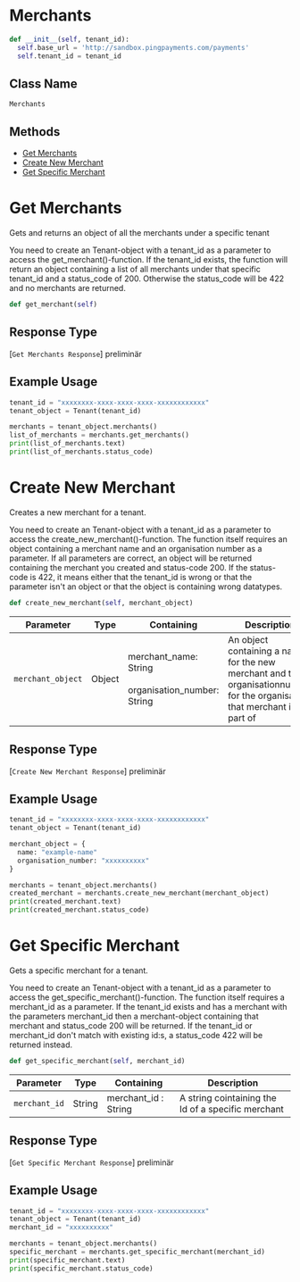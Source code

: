 # Merchants

```python
def __init__(self, tenant_id):
  self.base_url = 'http://sandbox.pingpayments.com/payments'
  self.tenant_id = tenant_id
```

## Class Name

`Merchants`

## Methods

- [Get Merchants](/doc/api_resources/merchant.md#get-merchants)
- [Create New Merchant](/doc/api_resources/merchant.md#create-new-merchant)
- [Get Specific Merchant](/doc/api_resources/merchant.md#get-specific-merchant)

# Get Merchants

Gets and returns an object of all the merchants under a specific tenant

You need to create an Tenant-object with a tenant_id as a parameter to access the get_merchant()-function. If the tenant_id exists, the function will return an object containing a list of all merchants under that specific tenant_id and a status_code of 200. Otherwise the status_code will be 422 and no merchants are returned.

```python
def get_merchant(self)
```

## Response Type

[`Get Merchants Response`] preliminär

## Example Usage

```python
tenant_id = "xxxxxxxx-xxxx-xxxx-xxxx-xxxxxxxxxxxx"
tenant_object = Tenant(tenant_id)

merchants = tenant_object.merchants()
list_of_merchants = merchants.get_merchants()
print(list_of_merchants.text)
print(list_of_merchants.status_code)
```

# Create New Merchant

Creates a new merchant for a tenant.

You need to create an Tenant-object with a tenant_id as a parameter to access the create_new_merchant()-function. The function itself requires an object containing a merchant name and an organisation number as a parameter. If all parameters are correct, an object will be returned containing the merchant you created and status-code 200. If the status-code is 422, it means either that the tenant_id is wrong or that the parameter isn't an object or that the object is containing wrong datatypes.

```python
def create_new_merchant(self, merchant_object)
```

| Parameter         | Type   | Containing                                                | Description                                                                                                               |
| ----------------- | ------ | --------------------------------------------------------- | ------------------------------------------------------------------------------------------------------------------------- |
| `merchant_object` | Object | merchant_name: String <br><br>organisation_number: String | An object containing a name for the new merchant and the organisationnumber for the organisation that merchant is part of |

## Response Type

[`Create New Merchant Response`] preliminär

## Example Usage

```python
tenant_id = "xxxxxxxx-xxxx-xxxx-xxxx-xxxxxxxxxxxx"
tenant_object = Tenant(tenant_id)

merchant_object = {
  name: "example-name"
  organisation_number: "xxxxxxxxxx"
}

merchants = tenant_object.merchants()
created_merchant = merchants.create_new_merchant(merchant_object)
print(created_merchant.text)
print(created_merchant.status_code)
```

# Get Specific Merchant

Gets a specific merchant for a tenant.

You need to create an Tenant-object with a tenant_id as a parameter to access the get_specific_merchant()-function. The function itself requires a merchant_id as a parameter. If the tenant_id exists and has a merchant with the parameters merchant_id then a merchant-object containing that merchant and status_code 200 will be returned. If the tenant_id or merchant_id don't match with existing id:s, a status_code 422 will be returned instead.

```python
def get_specific_merchant(self, merchant_id)
```

| Parameter     | Type   | Containing           | Description                                        |
| ------------- | ------ | -------------------- | -------------------------------------------------- |
| `merchant_id` | String | merchant_id : String | A string cointaining the Id of a specific merchant |

## Response Type

[`Get Specific Merchant Response`] preliminär

## Example Usage

```python
tenant_id = "xxxxxxxx-xxxx-xxxx-xxxx-xxxxxxxxxxxx"
tenant_object = Tenant(tenant_id)
merchant_id = "xxxxxxxxxx"

merchants = tenant_object.merchants()
specific_merchant = merchants.get_specific_merchant(merchant_id)
print(specific_merchant.text)
print(specific_merchant.status_code)
```
